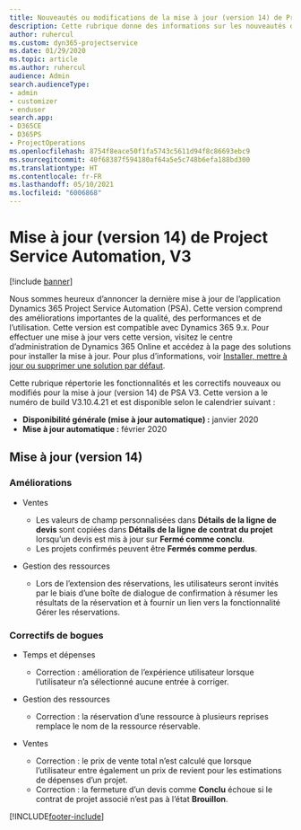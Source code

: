 ```yaml
---
title: Nouveautés ou modifications de la mise à jour (version 14) de Project Service Automation (correctif logiciel), V3
description: Cette rubrique donne des informations sur les nouveautés de la mise à jour (version 14) de Project Service Automation, V3.
author: ruhercul
ms.custom: dyn365-projectservice
ms.date: 01/29/2020
ms.topic: article
ms.author: ruhercul
audience: Admin
search.audienceType:
- admin
- customizer
- enduser
search.app:
- D365CE
- D365PS
- ProjectOperations
ms.openlocfilehash: 8754f8eace50f1fa5743c5611d94f8c86693ebc9
ms.sourcegitcommit: 40f68387f594180af64a5e5c748b6efa188bd300
ms.translationtype: HT
ms.contentlocale: fr-FR
ms.lasthandoff: 05/10/2021
ms.locfileid: "6006868"
---
```

# <a name="project-service-automation-update-release-14-v3"></a>Mise à jour (version 14) de Project Service Automation, V3

[!include [banner](../includes/psa-now-project-operations.md)]

Nous sommes heureux d’annoncer la dernière mise à jour de l’application Dynamics 365 Project Service Automation (PSA). Cette version comprend des améliorations importantes de la qualité, des performances et de l’utilisation. Cette version est compatible avec Dynamics 365 9.x. Pour effectuer une mise à jour vers cette version, visitez le centre d’administration de Dynamics 365 Online et accédez à la page des solutions pour installer la mise à jour. Pour plus d’informations, voir [Installer, mettre à jour ou supprimer une solution par défaut](/power-platform/admin/install-remove-preferred-solution).

Cette rubrique répertorie les fonctionnalités et les correctifs nouveaux ou modifiés pour la mise à jour (version 14) de PSA V3. Cette version a le numéro de build V3.10.4.21 et est disponible selon le calendrier suivant :

- **Disponibilité générale (mise à jour automatique) :** janvier 2020
- **Mise à jour automatique :** février 2020

## <a name="update-release-14"></a>Mise à jour (version 14)

### <a name="enhancements"></a>Améliorations

- Ventes

     - Les valeurs de champ personnalisées dans **Détails de la ligne de devis** sont copiées dans **Détails de la ligne de contrat du projet** lorsqu’un devis est mis à jour sur **Fermé comme conclu**.
     - Les projets confirmés peuvent être **Fermés comme perdus**.

- Gestion des ressources

     - Lors de l’extension des réservations, les utilisateurs seront invités par le biais d’une boîte de dialogue de confirmation à résumer les résultats de la réservation et à fournir un lien vers la fonctionnalité Gérer les réservations.


### <a name="bug-fixes"></a>Correctifs de bogues

- Temps et dépenses

     - Correction : amélioration de l’expérience utilisateur lorsque l’utilisateur n’a sélectionné aucune entrée à corriger.

- Gestion des ressources

     - Correction : la réservation d’une ressource à plusieurs reprises remplace le nom de la ressource réservable.

- Ventes

     - Correction : le prix de vente total n’est calculé que lorsque l’utilisateur entre également un prix de revient pour les estimations de dépenses d’un projet.
     - Correction : la fermeture d’un devis comme **Conclu** échoue si le contrat de projet associé n’est pas à l’état **Brouillon**.



[!INCLUDE[footer-include](../includes/footer-banner.md)]